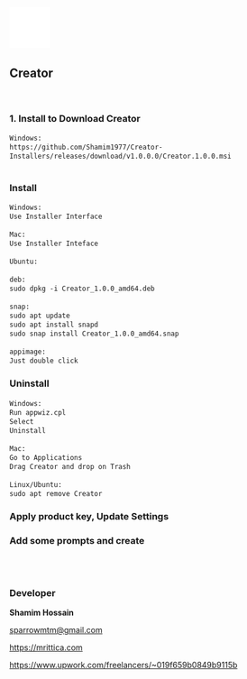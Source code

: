 <img src="assets/appicon.png" alt="Creator" width="72">

## Creator

<br>


### 1. Install to Download Creator

```
Windows:
https://github.com/Shamim1977/Creator-Installers/releases/download/v1.0.0.0/Creator.1.0.0.msi


```


### Install

```
Windows:
Use Installer Interface

Mac:
Use Installer Inteface

Ubuntu:

deb:
sudo dpkg -i Creator_1.0.0_amd64.deb

snap:
sudo apt update
sudo apt install snapd
sudo snap install Creator_1.0.0_amd64.snap

appimage:
Just double click
```

### Uninstall

```
Windows: 
Run appwiz.cpl
Select
Uninstall

Mac:
Go to Applications
Drag Creator and drop on Trash

Linux/Ubuntu:
sudo apt remove Creator
```


### Apply product key, Update Settings


### Add some prompts and create



<br>
<br>


### Developer

<strong>Shamim Hossain</strong>

<sparrowmtm@gmail.com>

<https://mrittica.com>

<https://www.upwork.com/freelancers/~019f659b0849b9115b>
